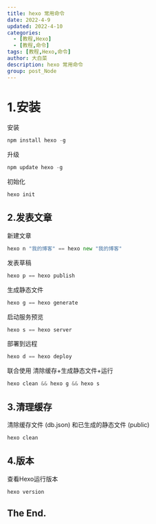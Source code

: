 ```yaml
---
title: hexo 常用命令
date: 2022-4-9
updated: 2022-4-10
categories: 
  - [教程,Hexo]
  - [教程,命令]
tags: [教程,Hexo,命令]
author: 大白菜
description: hexo 常用命令
group: post_Node
---
```


# 1.安装

安装

```go
npm install hexo -g
```

升级

```go
npm update hexo -g
```

初始化

```go
hexo init
```



## 2.发表文章

新建文章

```go
hexo n "我的博客" == hexo new "我的博客"
```

发表草稿

```go
hexo p == hexo publish
```

生成静态文件

```go
hexo g == hexo generate
```

启动服务预览

```go
hexo s == hexo server
```

部署到远程

```go
hexo d == hexo deploy
```

联合使用   清除缓存+生成静态文件+运行

```go
hexo clean && hexo g && hexo s
```



## 3.清理缓存

清除缓存文件 (db.json) 和已生成的静态文件 (public)

```go
hexo clean
```

## 4.版本

查看Hexo运行版本

```go
hexo version
```

## The End.

